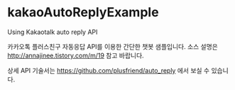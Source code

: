 # kakaoAutoReplyExample
Using Kakaotalk auto reply API 

카카오톡 플러스친구 자동응답 API를 이용한 간단한 챗봇 샘플입니다. 
소스 설명은 http://annajinee.tistory.com/m/19 참고 바랍니다. 


상세 API 기술서는 https://github.com/plusfriend/auto_reply 에서 보실 수 있습니다. 
